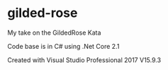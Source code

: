 # gilded-rose
My take on the GildedRose Kata

Code base is in C# using .Net Core 2.1

Created with Visual Studio Professional 2017 V15.9.3
